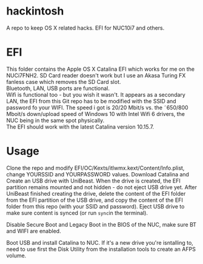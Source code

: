 # hackintosh
A repo to keep OS X related hacks. EFI for NUC10i7 and others.

# EFI
This folder contains the Apple OS X Catalina EFI which works for me on the NUCi7FNH2. SD Card reader doesn't work but I use an Akasa Turing FX fanless case which removes the SD Card slot.  
Bluetooth, LAN, USB ports are functional.  
Wifi is functional too - but you wish it wasn't. It appears as a secondary LAN, the EFI from this Git repo has to be modified with the SSID and password fo your WIFI. The speed i got is 20/20 Mbit/s vs. the ˜650/800 Mboit/s down/upload speed of Windows 10 with Intel Wifi 6 drivers, the NUC being in the same spot physically.  
The EFI should work with the latest Catalina version 10.15.7.

# Usage

Clone the repo and modify EFI/OC/Kexts/itlwmx.kext/Content/Info.plist, change YOURSSID and YOURPASSWORD values.
Download Catalina and Create an USB drive with UniBeast. When the drive is created, the EFI partition remains mounted and not hidden - do not eject USB drive yet.
After UniBeast finished creating the drive, delete the content of the EFI folder from the EFI partition of the USB drive, and copy the content of the EFI folder from this repo (with your SSID and password).
Eject USB drive to make sure content is synced (or run `sync`in the terminal).  

Disable Secure Boot and Legacy Boot in the BIOS of the NUC, make sure BT and WIFI are enabled.

Boot USB and install Catalina to NUC. If it's a new drive you're isntalling to, need to use first the Disk Utility from the installation tools to create an AFPS volume.
